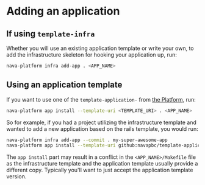 # Adding an application

## If using `template-infra`

Whether you will use an existing application template or write your own, to add
the infrastructure skeleton for hooking your application up, run:

```sh
nava-platform infra add-app . <APP_NAME>
```

## Using an application template

If you want to use one of the `template-application-` from [the
Platform](https://github.com/navapbc/platform/), run:

```sh
nava-platform app install --template-uri <TEMPLATE_URI> . <APP_NAME>
```

So for example, if you had a project utilizing the infrastructure template and
wanted to add a new application based on the rails template, you would run:

```sh
nava-platform infra add-app --commit . my-super-awesome-app
nava-platform app install --template-uri github:navapbc/template-application-rails --commit . my-super-awesome-app
```

The `app install` part may result in a conflict in the `<APP_NAME>/Makefile`
file as the infrastructure template and the application template usually provide
a different copy. Typically you'll want to just accept the application template
version.
